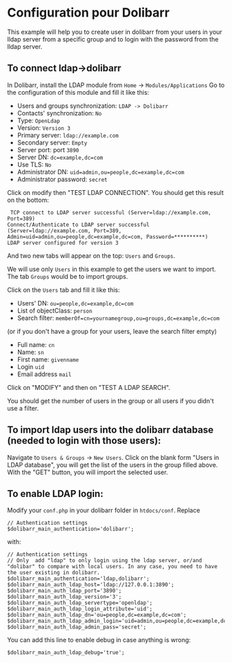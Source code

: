 # Configuration pour Dolibarr

This example will help you to create user in dolibarr from your users in your lldap server from a specific group and to login with the password from the lldap server.

## To connect ldap->dolibarr 

In Dolibarr, install the LDAP module from `Home` -> `Modules/Applications`
Go to the configuration of this module and fill it like this:


 - Users and groups synchronization: `LDAP -> Dolibarr`
 - Contacts' synchronization: `No`
 - Type: `OpenLdap`
 - Version: `Version 3`
 - Primary server: `ldap://example.com`
 - Secondary server: `Empty`
 - Server port: port `3890`
 - Server DN: `dc=example,dc=com`
 - Use TLS:  `No`
 - Administrator DN: `uid=admin,ou=people,dc=example,dc=com`
 - Administrator password: `secret`

Click on modify then "TEST LDAP CONNECTION". 
You should get this result on the bottom:
```
 TCP connect to LDAP server successful (Server=ldap://example.com, Port=389)
Connect/Authenticate to LDAP server successful (Server=ldap://example.com, Port=389, Admin=uid=admin,ou=people,dc=example,dc=com, Password=**********)
LDAP server configured for version 3
```

And two new tabs will appear on the top: `Users` and `Groups`.

We will use only `Users` in this example to get the users we want to import.
The tab `Groups` would be to import groups.

Click on the `Users` tab and fill it like this:
 - Users' DN: `ou=people,dc=example,dc=com`
 - List of objectClass: `person`
 - Search filter: `memberOf=cn=yournamegroup,ou=groups,dc=example,dc=com`

(or if you don't have a group for your users, leave the search filter empty)

 - Full name: `cn`
 - Name: `sn`
 - First name: `givenname`
 - Login `uid`
 - Email address `mail`

Click on "MODIFY" and then on "TEST A LDAP SEARCH".

You should get the number of users in the group or all users if you didn't use a filter.


## To import ldap users into the dolibarr database (needed to login with those users):

Navigate to `Users & Groups` -> `New Users`. 
Click on the blank form "Users in LDAP database", you will get the list of the users in the group filled above. With the "GET" button, you will import the selected user.


## To enable LDAP login:

Modify your `conf.php` in your dolibarr folder in `htdocs/conf`. 
Replace
```
// Authentication settings
$dolibarr_main_authentication='dolibarr'; 
```

with:
```
// Authentication settings
// Only  add "ldap" to only login using the ldap server, or/and "dolibar" to compare with local users. In any case, you need to have the user existing in dolibarr.
$dolibarr_main_authentication='ldap,dolibarr'; 
$dolibarr_main_auth_ldap_host='ldap://127.0.0.1:3890';
$dolibarr_main_auth_ldap_port='3890';
$dolibarr_main_auth_ldap_version='3';
$dolibarr_main_auth_ldap_servertype='openldap';
$dolibarr_main_auth_ldap_login_attribute='uid';
$dolibarr_main_auth_ldap_dn='ou=people,dc=example,dc=com';
$dolibarr_main_auth_ldap_admin_login='uid=admin,ou=people,dc=example,dc=com';
$dolibarr_main_auth_ldap_admin_pass='secret';
```

You can add this line to enable debug in case anything is wrong:
```
$dolibarr_main_auth_ldap_debug='true';
```


